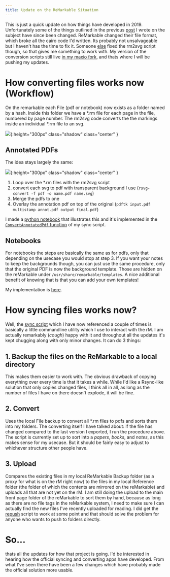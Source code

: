 ```yaml
---
title: Update on the ReMarkable Situation
---
```


This is just a quick update on how things have developed in 2019. Unfortunately some of the things outlined in the previous [post](http://lisaschwetlick.de/blog/2018/03/25/reMarkable/) I wrote on the subject have since been changed. ReMarkable changed their file format, which broke all the cairo code I'd written. Its probably not unsalvageable but I haven't has the time to fix it. Someone [else](https://github.com/jmiserez/maxio/blob/ee15bcc86e4426acd5fc70e717468862dce29fb8/tmp-rm16-ericsfraga-rm2svg.py) fixed the rm2svg script though, so that gives me something to work with. 
My version of the conversion scripts still live [in my maxio fork](https://github.com/lschwetlick/maxio), and thats where I will be pushing my updates.

# How converting files works now (Workflow)
On the remarkable each File (pdf or notebook) now exists as a folder named by a hash.
Inside this folder we have a *.rm file for each page in the file, numbered by page number.
The rm2svg code converts the the markings inside an individual \*.rm file to an svg.

![]({{site.blog_url}}/resources/images/blog4/rm_filestructure.png){:height="300px" class="shadow" class="center" }

## Annotated PDFs
The idea stays largely the same:

![]({{site.blog_url}}/resources/images/blog4/annot_pdf.png){:height="300px" class="shadow" class="center" }

1. Loop over the \*.rm files with the rm2svg script
2. convert each svg to pdf with transparent background I use (```rsvg-convert -f pdf -o name.pdf name.svg```)
3. Merge the pdfs to one
4. Overlay the annotation pdf on top of the original (```pdftk input.pdf multistamp annot.pdf output final.pdf```)

I made a [python notebook](https://github.com/lschwetlick/maxio/blob/master/tools/convert_procedure/convert.ipynb) that illustrates this and it's implemented in the [`ConvertAnnotatedPdf` function](https://github.com/lschwetlick/rMsync/blob/f9424cfde5c98b499e03402c3ef89bce8cd08f58/sync.py#L364) of my sync script.



## Notebooks
For notebooks the steps are basically the same as for pdfs, only that depending on the usecase you would stop at step 3. 
If you want your notes to keep the backgrounds though, you can just use the same procedure, only that the original PDF is now the background template.
Those are hidden on the reMarkable under ```/usr/share/remarkable/templates```. A nice additional benefit of knowing that is that you can add your own templates!

My implementation is [here](https://github.com/lschwetlick/rMsync/blob/f9424cfde5c98b499e03402c3ef89bce8cd08f58/sync.py#L317).

# How syncing files works now?
Well, the [sync script](https://github.com/lschwetlick/rMsync) which I have now referenced a couple of times is basically a little commandline utility which I use to interact with the rM. I am actually remarkably (*cough*) happy with it and throughout all the updates it's kept chugging along with only minor changes.
It can do 3 things:
## 1. Backup the files on the ReMarkable to a local directory
This makes them easier to work with. The obvious drawback of copying everything over every time is that it takes a while.
While I'd like a Rsync-like solution that only copies changed files, I think all in all, as long as the number of files I have on there doesn't explode, it will be fine.
## 2. Convert
Uses the local File backup to convert all \*.rm files to pdfs and sorts them into my folders. The converting itself I have talked about: if the file has changed compared to the last version I exported, I run the procedure above. The script is currently set up to sort into a *papers*, *books*, and *notes*, as this makes sense for my usecase. But it should be fairly easy to adjust to whichever structure other people have.
## 3. Upload
Compares the existing files in my local ReMarkable Backup folder (as a proxy for what is on the rM right now) to the files in my local Reference folder (the folder of which the contents are mirrored on the reMarkable) and uploads all that are not yet on the rM. I am still doing the upload to the main front page folder of the reMarkable to sort them by hand, because as long as there are no file tags in the reMarkable system, I need to make sure I can actually find the new files I've recently uploaded for reading. I did get the [repush](https://github.com/reHackable/scripts/wiki/repush.sh) script to work at some point and that should solve the problem for anyone who wants to push to folders directly.

# So...
thats all the updates for how that project is going. I'd be interested in hearing how the official syncing and converting apps have developed. From what I've seen there have been a few changes which have probably made the official solution more usable.